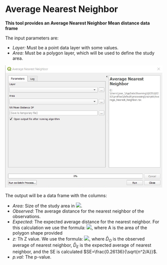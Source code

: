 # Average Nearest Neighbor

**This tool provides an Average Nearest Neighbor Mean distance data frame** 

The input parameters are:  
* *Layer:* Must be a point data layer with some values.  
* *Area:* Must be a polygon layer, which will be used to define the study area.  

<img src="Images/ANN01.png" alt="Img01"/>

The output will be a data frame with the columns:  
* *Area:* Size of the study area in <img src="https://latex.codecogs.com/gif.latex?m^2"/>.  
* *Observed:* The average distance for the nearest neighbor of the observations.  
* *Expected:* The expected average distance for the nearest neighbor. For this calculation we use the formula: <img src="https://latex.codecogs.com/gif.latex?\bar{D}_E=\frac{0.5}{\sqrt{n/A}}"/>, where A is the area of the polygon shape provided  
* *z:* Th Z value. We use the formula: <img src="https://latex.codecogs.com/gif.latex?z=\frac{\bar{D}_O-\bar{D}_E}{SE}"/>, where $\bar{D}_O$ is the observed average of nearest neighbor, $\bar{D}_E$ is the expected average of nearest neighbor, and the SE is calculated $SE=\frac{0.26136}{\sqrt{n^2/A}}$.   
* *p.val:* The p-value.  


